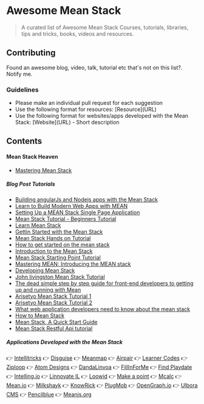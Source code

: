 # Awesome Mean Stack

> A curated list of Awesome Mean Stack Courses, tutorials, libraries, tips and tricks, books, videos and resources.

## Contributing

Found an awesome blog, video, talk, tutorial etc that's not on this list?. Notify me.

### Guidelines

* Please make an individual pull request for each suggestion
* Use the following format for resources: \[Resource\]\(URL\)
* Use the following format for websites/apps developed with the Mean Stack: \[Website\]\(URL\) - Short description

## Contents

#### Mean Stack Heaven
* [Mastering Mean Stack](https://masteringmean.com/)

##### Blog Post Tutorials
* [Building angularJs and Nodejs apps with the Mean Stack](https://www.codeschool.com/pluralsight-courses/building-angularjs-and-node-js-apps-with-the-mean-stack/)
* [Learn to Build Modern Web Apps with MEAN](https://thinkster.io/mean-stack-tutorial/)
* [Setting Up a MEAN Stack Single Page Application](https://scotch.io/tutorials/setting-up-a-mean-stack-single-page-application)
* [Mean Stack Tutorial - Beginners Tutorial](http://www.bradoncode.com/tutorials/learn-mean-stack-tutorial/)
* [Learn Mean Stack](http://adrianmejia.com/blog/categories/mean-stack/)
* [Gettin Started with the Mean Stack](http://www.bossable.com/303/install-mean-stack/)
* [Mean Stack Hands on Tutorial](http://thejackalofjavascript.com/mean-stack-hands-on-tutorial/)
* [How to get started on the mean stack](https://hackhands.com/how-to-get-started-on-the-mean-stack/)
* [Introduction to the Mean Stack](http://code.tutsplus.com/tutorials/introduction-to-the-mean-stack--cms-19918)
* [Mean Stack Starting Point Tutorial](http://www.codetutorial.io/mean-stack-starting-point-tutorial/)
* [Mastering MEAN: Introducing the MEAN stack](http://www.ibm.com/developerworks/library/wa-mean1/index.html)
* [Developing Mean Stack](http://www.lynda.com/Express.js-tutorials/Developing-MEAN-Stack-MongoDB/191940-2.html)
* [John livingston Mean Stack Tutorial](http://johnlivingston.io/blog/mean-stack-1)
* [The dead simple step by step guide for front-end developers to getting up and running with Mean](http://cwbuecheler.com/web/tutorials/2013/node-express-mongo/)
* [Arisetyo Mean Stack Tutorial 1](http://blog.arisetyo.com/mean-stack-tutorial-part-1/)
* [Arisetyo Mean Stack Tutorial 2](http://blog.arisetyo.com/?p=370)
* [What web application developers need to know about the mean stack](http://www.teamstudio.com/blog/what-web-application-developers-need-to-know-about-the-mean-stack)
* [How to Mean Stack](https://www.jeremymorgan.com/tutorials/angularjs/how-to-mean-stack/)
* [Mean Stack, A Quick Start Guide](http://modernweb.com/2014/04/21/mean-stack-a-quick-start-guide/)
* [Mean Stack Restful Api tutorial](http://michaelcheng.io/2015/04/01/mean-stack-restful-api-tutorial-using-node-js-express-angularjs-and-mongodb-to-build-a-contact-list-app/)

##### Applications Developed with the Mean Stack
:point_right: [Intellitricks](http://intellitricks.com)
:point_right: [Disguise](http://disgui.se)
:point_right: [Meanmap](http://meanmap.com)
:point_right: [Airpair](https://www.airpair.com/)
:point_right: [Learner Codes](http://learner.codes)
:point_right: [Ziploop](https://www.ziploop.com/)
:point_right: [Atom Designs](http://www.atomdesigns.co.uk)
:point_right: [DandaLinvoa](http://www.dandalinvoa.com)
:point_right: [FillInForMe](http://www.fillinfor.me)
:point_right: [Find Playdate](http://find-playdate.com/)
:point_right: [Intelling.io](http://intelling.io)
:point_right: [Linnovate IL](http://linnovate.co.il)
:point_right: [Loowid](https://www.loowid.com)
:point_right: [Make a point](http://makeapoint.org)
:point_right: [Mcalc](http://mcalc.net)
:point_right: [Mean.io](http://mean.io)
:point_right: [Milkshayk](http://milkshayk.com)
:point_right: [KnowRick](https://knowrick.com/)
:point_right: [PlugMob](https://plugmob.com/)
:point_right: [OpenGraph.io](http://opengraph.io/)
:point_right: [Ulbora CMS](http://www.ulboracms.org)
:point_right: [Pencilblue](http://pencilblue.org/)
:point_right: [Meanjs.org](http://meanjs.org/)
